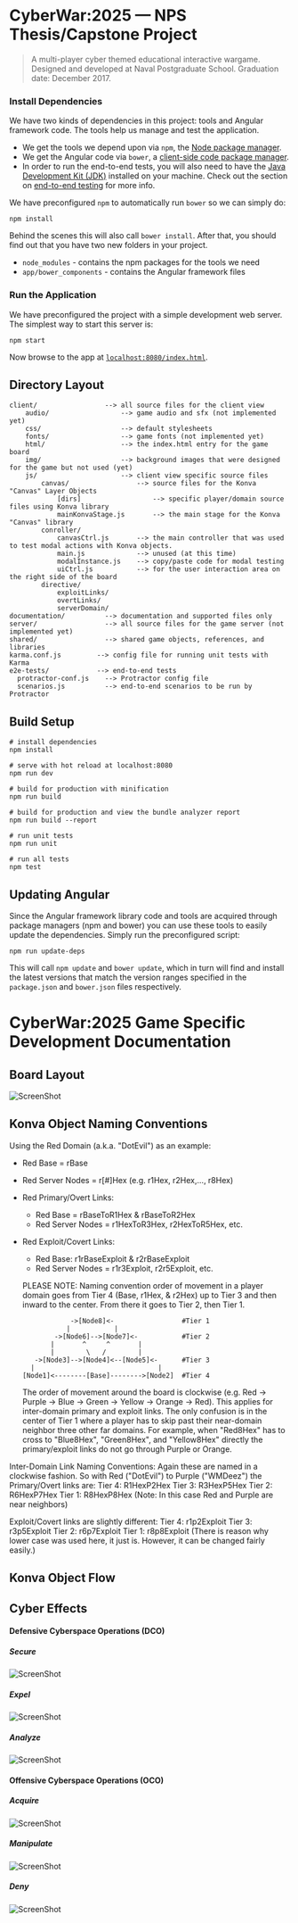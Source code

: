 # CyberWar:2025 — NPS Thesis/Capstone Project

> A multi-player cyber themed educational interactive wargame. Designed and developed at Naval Postgraduate School.
> Graduation date: December 2017.

### Install Dependencies

We have two kinds of dependencies in this project: tools and Angular framework code. The tools help
us manage and test the application.

* We get the tools we depend upon via `npm`, the [Node package manager][npm].
* We get the Angular code via `bower`, a [client-side code package manager][bower].
* In order to run the end-to-end tests, you will also need to have the
  [Java Development Kit (JDK)][jdk] installed on your machine. Check out the section on
  [end-to-end testing](#e2e-testing) for more info.

We have preconfigured `npm` to automatically run `bower` so we can simply do:

```
npm install
```

Behind the scenes this will also call `bower install`. After that, you should find out that you have
two new folders in your project.

* `node_modules` - contains the npm packages for the tools we need
* `app/bower_components` - contains the Angular framework files

### Run the Application

We have preconfigured the project with a simple development web server. The simplest way to start
this server is:

```
npm start
```

Now browse to the app at [`localhost:8080/index.html`][local-app-url].


## Directory Layout

```
client/                 --> all source files for the client view
    audio/                  --> game audio and sfx (not implemented yet)
    css/                    --> default stylesheets
    fonts/                  --> game fonts (not implemented yet)
    html/                   --> the index.html entry for the game board
    img/                    --> background images that were designed for the game but not used (yet)
    js/                     --> client view specific source files
        canvas/                 --> source files for the Konva "Canvas" Layer Objects 
            [dirs]                  --> specific player/domain source files using Konva library 
            mainKonvaStage.js       --> the main stage for the Konva "Canvas" library
        conroller/
            canvasCtrl.js       --> the main controller that was used to test modal actions with Konva objects.
            main.js             --> unused (at this time)
            modalInstance.js    --> copy/paste code for modal testing
            uiCtrl.js           --> for the user interaction area on the right side of the board
        directive/
            exploitLinks/
            overtLinks/
            serverDomain/
documentation/          --> documentation and supported files only
server/                 --> all source files for the game server (not implemented yet)
shared/                 --> shared game objects, references, and libraries
karma.conf.js         --> config file for running unit tests with Karma
e2e-tests/            --> end-to-end tests
  protractor-conf.js    --> Protractor config file
  scenarios.js          --> end-to-end scenarios to be run by Protractor
```


## Build Setup

```
# install dependencies
npm install

# serve with hot reload at localhost:8080
npm run dev

# build for production with minification
npm run build

# build for production and view the bundle analyzer report
npm run build --report

# run unit tests
npm run unit

# run all tests
npm test
```

## Updating Angular

Since the Angular framework library code and tools are acquired through package managers (npm and
bower) you can use these tools to easily update the dependencies. Simply run the preconfigured
script:

```
npm run update-deps
```

This will call `npm update` and `bower update`, which in turn will find and install the latest
versions that match the version ranges specified in the `package.json` and `bower.json` files
respectively.

# CyberWar:2025 Game Specific Development Documentation
## Board Layout
![ScreenShot](documentation/img/initialRound.png)
## Konva Object Naming Conventions
Using the Red Domain (a.k.a. "DotEvil") as an example:
  - Red Base = rBase
  - Red Server Nodes = r[#]Hex (e.g. r1Hex, r2Hex,..., r8Hex)
  - Red Primary/Overt Links:
    - Red Base = rBaseToR1Hex & rBaseToR2Hex
    - Red Server Nodes = r1HexToR3Hex, r2HexToR5Hex, etc.
  - Red Exploit/Covert Links:
    - Red Base: r1rBaseExploit & r2rBaseExploit
    - Red Server Nodes = r1r3Exploit, r2r5Exploit, etc.

    PLEASE NOTE:
    Naming convention order of movement in a player domain goes from Tier 4 (Base, r1Hex, & r2Hex)
      up to Tier 3 and then inward to the center. From there it goes to Tier 2, then Tier 1.
    ```  
                ->[Node8]<-                 #Tier 1
               |           |
            ->[Node6]-->[Node7]<-           #Tier 2
           |       ^     ^       |
           |        \   /        |
       ->[Node3]-->[Node4]<--[Node5]<-      #Tier 3
      |                               |
    [Node1]<--------[Base]-------->[Node2]  #Tier 4
    ```

    The order of movement around the board is clockwise (e.g. Red -> Purple -> Blue -> Green -> Yellow -> Orange -> Red).
    This applies for inter-domain primary and exploit links. The only confusion is in the center of Tier 1
      where a player has to skip past their near-domain neighbor three other far domains.
      For example, when "Red8Hex" has to cross to "Blue8Hex", "Green8Hex", and "Yellow8Hex" directly
      the primary/exploit links do not go through Purple or Orange.

Inter-Domain Link Naming Conventions:
  Again these are named in a clockwise fashion.
  So with Red ("DotEvil") to Purple ("WMDeez") the Primary/Overt links are:
  Tier 4: R1HexP2Hex
  Tier 3: R3HexP5Hex
  Tier 2: R6HexP7Hex
  Tier 1: R8HexP8Hex (Note: In this case Red and Purple are near neighbors)


  Exploit/Covert links are slightly different:
  Tier 4: r1p2Exploit
  Tier 3: r3p5Exploit
  Tier 2: r6p7Exploit
  Tier 1: r8p8Exploit
  (There is reason why lower case was used here, it just is. However, it can be changed fairly easily.)
## Konva Object Flow
## Cyber Effects 
#### Defensive Cyberspace Operations (DCO)
##### Secure
![ScreenShot](documentation/img/secure.png)
##### Expel
![ScreenShot](documentation/img/expel.png)
##### Analyze
![ScreenShot](documentation/img/analyze.png)

#### Offensive Cyberspace Operations (OCO)
##### Acquire
![ScreenShot](documentation/img/acquire.png)
##### Manipulate
![ScreenShot](documentation/img/manipulate.png)
##### Deny
![ScreenShot](documentation/img/deny.png)


[angularjs]: https://angularjs.org/
[bower]: http://bower.io/
[git]: https://git-scm.com/
[http-server]: https://github.com/indexzero/http-server
[jasmine]: https://jasmine.github.io/
[jdk]: https://wikipedia.org/wiki/Java_Development_Kit
[jdk-download]: http://www.oracle.com/technetwork/java/javase/downloads
[karma]: https://karma-runner.github.io/
[local-app-url]: http://localhost:8000/index.html
[node]: https://nodejs.org/
[npm]: https://www.npmjs.org/
[protractor]: http://www.protractortest.org/
[selenium]: http://docs.seleniumhq.org/
[travis]: https://travis-ci.org/
[travis-docs]: https://docs.travis-ci.com/user/getting-started
[konva]: https://konvajs.github.io/
